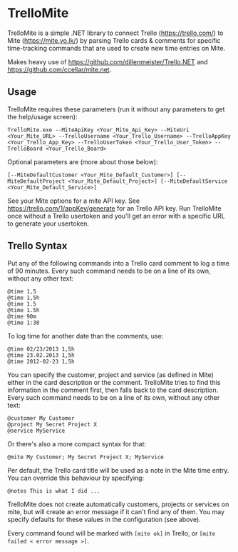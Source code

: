 TrelloMite
==========

TrelloMite is a simple .NET library to connect Trello (https://trello.com/) to Mite (https://mite.yo.lk/) by parsing Trello cards & comments for specific time-tracking commands that are used to create new time entries on Mite.

Makes heavy use of  https://github.com/dillenmeister/Trello.NET and https://github.com/ccellar/mite.net.

Usage
-----
TrelloMite requires these parameters (run it without any parameters to get the help/usage screen):

    TrelloMite.exe --MiteApiKey <Your_Mite_Api_Key> --MiteUri <Your_Mite_URL> --TrelloUsername <Your_Trello_Username> --TrelloAppKey <Your_Trello_App_Key> --TrelloUserToken <Your_Trello_User_Token> --TrelloBoard <Your_Trello_Board>
                   
Optional parameters are	(more about those below):			   
				  
	[--MiteDefaultCustomer <Your_Mite_Default_Customer>] [--MiteDefaultProject <Your_Mite_Default_Project>] [--MiteDefaultService <Your_Mite_Default_Service>]	

See your Mite options for a mite API key.
See https://trello.com/1/appKey/generate for an Trello API key. Run TrelloMite once without a Trello usertoken and you'll get an error with a specific URL to generate your usertoken.

Trello Syntax
-------------
Put any of the following commands into a Trello card comment to log a time of 90 minutes. Every such command needs to be on a line of its own, without any other text:
	
	@time 1,5
	@time 1,5h
	@time 1.5
	@time 1.5h	
	@time 90m
	@time 1:30

To log time for another date than the comments, use:
	
	@time 02/23/2013 1,5h
	@time 23.02.2013 1,5h
	@time 2012-02-23 1,5h
	
You can specify the customer, project and service (as defined in Mite) either in the card description or the comment. TrelloMite tries to find this information in the comment first, then falls back to the card description. Every such command needs to be on a line of its own, without any other text:
	
	@customer My Customer
	@project My Secret Project X
	@service MyService
	
Or there's also a more compact syntax for that:

    @mite My Customer; My Secret Project X; MyService
	
Per default, the Trello card title will be used as a note in the Mite time entry. You can override this behaviour by specifying:

	@notes This is what I did ...
	
TrelloMite does not create automatically customers, projects or services on mite, but will create an error message if it can't find any of them. You may specify defaults for these values in the configuration (see above).

Every command found will be marked with `[mite ok]` in Trello, or `[mite failed < error message >]`.
